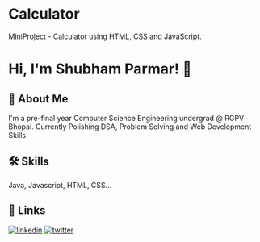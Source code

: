 # Calculator
MiniProject - Calculator using HTML, CSS and JavaScript.

# Hi, I'm Shubham Parmar! 👋


## 🚀 About Me

I'm a pre-final year Computer Science Engineering undergrad @ RGPV Bhopal. Currently Polishing DSA, Problem Solving and Web Development Skills.



## 🛠 Skills
Java, Javascript, HTML, CSS...


## 🔗 Links

[![linkedin](https://img.shields.io/badge/linkedin-0A66C2?style=for-the-badge&logo=linkedin&logoColor=white)](https://www.linkedin.com/in/ishubhamparmar)
[![twitter](https://img.shields.io/badge/twitter-1DA1F2?style=for-the-badge&logo=twitter&logoColor=white)](https://twitter.com/ishubhamparmar)
